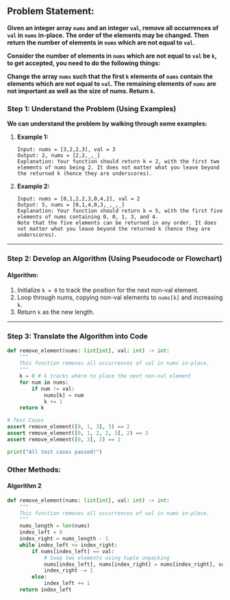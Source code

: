 ## Problem Statement:
**Given an integer array `nums` and an integer `val`, remove all occurrences of `val` in `nums` in-place. The order of the elements may be changed. Then return the number of elements in `nums` which are not equal to `val`.**

**Consider the number of elements in `nums` which are not equal to `val` be `k`, to get accepted, you need to do the following things:**

**Change the array `nums` such that the first `k` elements of `nums` contain the elements which are not equal to `val`. The remaining elements of `nums` are not important as well as the size of nums.
Return `k`.**


### Step 1: Understand the Problem (Using Examples)
**We can understand the problem by walking through some examples:**

1. **Example 1:**
   ```plaintext
   Input: nums = [3,2,2,3], val = 3
   Output: 2, nums = [2,2,_,_]
   Explanation: Your function should return k = 2, with the first two elements of nums being 2. It does not matter what you leave beyond the returned k (hence they are underscores).
   ```

2. **Example 2:**
   ```plaintext
   Input: nums = [0,1,2,2,3,0,4,2], val = 2
   Output: 5, nums = [0,1,4,0,3,_,_,_]
   Explanation: Your function should return k = 5, with the first five elements of nums containing 0, 0, 1, 3, and 4.
   Note that the five elements can be returned in any order. It does not matter what you leave beyond the returned k (hence they are underscores).
   ```


---

### Step 2: Develop an Algorithm (Using Pseudocode or Flowchart)

#### Algorithm:
1. Initialize `k = 0` to track the position for the next non-val element.
2. Loop through nums, copying non-val elements to `nums[k]` and increasing `k`.
3. Return `k` as the new length.

---

### Step 3: Translate the Algorithm into Code
```python
def remove_element(nums: list[int], val: int) -> int:
    """
    This function removes all occurrences of val in nums in-place.
    """
    k = 0 # k tracks where to place the next non-val element
    for num in nums:
        if num != val:
            nums[k] = num
            k += 1
    return k

# Test Cases
assert remove_element([0, 1, 3], 3) == 2
assert remove_element([0, 1, 2, 2, 3], 2) == 3
assert remove_element([0, 3], 2) == 2

print("All test cases passed!")
```

### Other Methods: 
#### Algorithm 2

```python
def remove_element(nums: list[int], val: int) -> int:
    """
    This function removes all occurrences of val in nums in-place.
    """
    nums_length = len(nums)
    index_left = 0
    index_right = nums_length - 1
    while index_left <= index_right:
        if nums[index_left] == val:
            # Swap two elements using tuple unpacking
            nums[index_left], nums[index_right] = nums[index_right], val
            index_right -= 1
        else:
            index_left += 1
    return index_left
```
